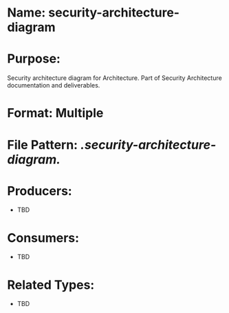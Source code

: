 # Name: security-architecture-diagram

# Purpose:
Security architecture diagram for Architecture. Part of Security Architecture documentation and deliverables.

# Format: Multiple

# File Pattern: *.security-architecture-diagram.*

# Producers:
- TBD

# Consumers:
- TBD

# Related Types:
- TBD
